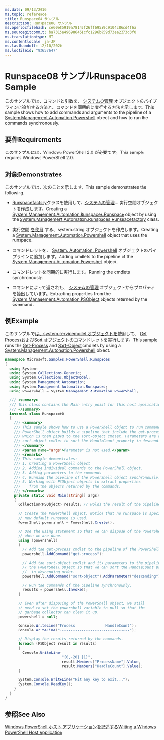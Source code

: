 ```yaml
---
ms.date: 09/13/2016
ms.topic: reference
title: Runspace08 サンプル
description: Runspace08 サンプル
ms.openlocfilehash: ce60e85919a78143f26ff695a9c9104c86cd4f6a
ms.sourcegitcommit: ba7315a496986451cfc1296b659d73ea2373d3f0
ms.translationtype: MT
ms.contentlocale: ja-JP
ms.lasthandoff: 12/10/2020
ms.locfileid: "92657647"
---
```

# <a name="runspace08-sample"></a><span data-ttu-id="e0dbb-103">Runspace08 サンプル</span><span class="sxs-lookup"><span data-stu-id="e0dbb-103">Runspace08 Sample</span></span>

<span data-ttu-id="e0dbb-104">このサンプルでは、コマンドと引数を、 [システムの管理](/dotnet/api/system.management.automation.powershell) オブジェクトのパイプラインに追加する方法と、コマンドを同期的に実行する方法を示します。</span><span class="sxs-lookup"><span data-stu-id="e0dbb-104">This sample shows how to add commands and arguments to the pipeline of a [System.Management.Automation.Powershell](/dotnet/api/system.management.automation.powershell) object and how to run the commands synchronously.</span></span>

## <a name="requirements"></a><span data-ttu-id="e0dbb-105">要件</span><span class="sxs-lookup"><span data-stu-id="e0dbb-105">Requirements</span></span>

<span data-ttu-id="e0dbb-106">このサンプルには、Windows PowerShell 2.0 が必要です。</span><span class="sxs-lookup"><span data-stu-id="e0dbb-106">This sample requires Windows PowerShell 2.0.</span></span>

## <a name="demonstrates"></a><span data-ttu-id="e0dbb-107">対象</span><span class="sxs-lookup"><span data-stu-id="e0dbb-107">Demonstrates</span></span>

<span data-ttu-id="e0dbb-108">このサンプルでは、次のことを示します。</span><span class="sxs-lookup"><span data-stu-id="e0dbb-108">This sample demonstrates the following.</span></span>

- <span data-ttu-id="e0dbb-109">[Runspacefactory](/dotnet/api/System.Management.Automation.Runspaces.RunspaceFactory)クラスを使用して、[システムの管理](/dotnet/api/System.Management.Automation.Runspaces.Runspace)... 実行空間オブジェクトを作成します。</span><span class="sxs-lookup"><span data-stu-id="e0dbb-109">Creating a [System.Management.Automation.Runspaces.Runspace](/dotnet/api/System.Management.Automation.Runspaces.Runspace) object by using the [System.Management.Automation.Runspaces.Runspacefactory](/dotnet/api/System.Management.Automation.Runspaces.RunspaceFactory) class.</span></span>

- <span data-ttu-id="e0dbb-110">実行空間 [を使用](/dotnet/api/system.management.automation.powershell) する、system.string オブジェクトを作成します。</span><span class="sxs-lookup"><span data-stu-id="e0dbb-110">Creating a [System.Management.Automation.Powershell](/dotnet/api/system.management.automation.powershell) object that uses the runspace.</span></span>

- <span data-ttu-id="e0dbb-111">コマンドレットを、 [System. Automation. Powershell](/dotnet/api/system.management.automation.powershell) オブジェクトのパイプラインに追加します。</span><span class="sxs-lookup"><span data-stu-id="e0dbb-111">Adding cmdlets to the pipeline of the [System.Management.Automation.Powershell](/dotnet/api/system.management.automation.powershell) object.</span></span>

- <span data-ttu-id="e0dbb-112">コマンドレットを同期的に実行します。</span><span class="sxs-lookup"><span data-stu-id="e0dbb-112">Running the cmdlets synchronously.</span></span>

- <span data-ttu-id="e0dbb-113">コマンドによって返された、 [システムの管理](/dotnet/api/System.Management.Automation.PSObject) オブジェクトからプロパティを抽出しています。</span><span class="sxs-lookup"><span data-stu-id="e0dbb-113">Extracting properties from the [System.Management.Automation.PSObject](/dotnet/api/System.Management.Automation.PSObject) objects returned by the command.</span></span>

## <a name="example"></a><span data-ttu-id="e0dbb-114">例</span><span class="sxs-lookup"><span data-stu-id="e0dbb-114">Example</span></span>

<span data-ttu-id="e0dbb-115">このサンプルで[は、system.servicemodel オブジェクトを](/dotnet/api/system.management.automation.powershell)使用して、 [Get Process](/powershell/module/Microsoft.PowerShell.Management/Get-Process)および[Sort オブジェクト](/powershell/module/Microsoft.PowerShell.Utility/Sort-Object)のコマンドレットを実行します。</span><span class="sxs-lookup"><span data-stu-id="e0dbb-115">This sample runs the [Get-Process](/powershell/module/Microsoft.PowerShell.Management/Get-Process) and [Sort-Object](/powershell/module/Microsoft.PowerShell.Utility/Sort-Object) cmdlets by using a [System.Management.Automation.Powershell](/dotnet/api/system.management.automation.powershell) object.</span></span>

```csharp
namespace Microsoft.Samples.PowerShell.Runspaces
{
  using System;
  using System.Collections.Generic;
  using System.Collections.ObjectModel;
  using System.Management.Automation;
  using System.Management.Automation.Runspaces;
  using PowerShell = System.Management.Automation.PowerShell;

  /// <summary>
  /// This class contains the Main entry point for this host application.
  /// </summary>
  internal class Runspace08
  {
    /// <summary>
    /// This sample shows how to use a PowerShell object to run commands. The
    /// PowerShell object builds a pipeline that include the get-process cmdlet,
    /// which is then piped to the sort-object cmdlet. Parameters are added to the
    /// sort-object cmdlet to sort the HandleCount property in descending order.
    /// </summary>
    /// <param name="args">Parameter is not used.</param>
    /// <remarks>
    /// This sample demonstrates:
    /// 1. Creating a PowerShell object
    /// 2. Adding individual commands to the PowerShell object.
    /// 3. Adding parameters to the commands.
    /// 4. Running the pipeline of the PowerShell object synchronously.
    /// 5. Working with PSObject objects to extract properties
    ///    from the objects returned by the commands.
    /// </remarks>
    private static void Main(string[] args)
    {
      Collection<PSObject> results; // Holds the result of the pipeline execution.

      // Create the PowerShell object. Notice that no runspace is specified so a
      // new default runspace is used.
      PowerShell powershell = PowerShell.Create();

      // Use the using statement so that we can dispose of the PowerShell object
      // when we are done.
      using (powershell)
      {
        // Add the get-process cmdlet to the pipeline of the PowerShell object.
        powershell.AddCommand("get-process");

        // Add the sort-object cmdlet and its parameters to the pipeline of
        // the PowerShell object so that we can sort the HandleCount property
        //  in descending order.
        powershell.AddCommand("sort-object").AddParameter("descending").AddParameter("property", "handlecount");

        // Run the commands of the pipeline synchronously.
        results = powershell.Invoke();
      }

      // Even after disposing of the PowerShell object, we still
      // need to set the powershell variable to null so that the
      // garbage collector can clean it up.
      powershell = null;

      Console.WriteLine("Process              HandleCount");
      Console.WriteLine("--------------------------------");

      // Display the results returned by the commands.
      foreach (PSObject result in results)
      {
        Console.WriteLine(
                          "{0,-20} {1}",
                          result.Members["ProcessName"].Value,
                          result.Members["HandleCount"].Value);
      }

      System.Console.WriteLine("Hit any key to exit...");
      System.Console.ReadKey();
    }
  }
}
```

## <a name="see-also"></a><span data-ttu-id="e0dbb-116">参照</span><span class="sxs-lookup"><span data-stu-id="e0dbb-116">See Also</span></span>

[<span data-ttu-id="e0dbb-117">Windows PowerShell ホスト アプリケーションを記述する</span><span class="sxs-lookup"><span data-stu-id="e0dbb-117">Writing a Windows PowerShell Host Application</span></span>](./writing-a-windows-powershell-host-application.md)
